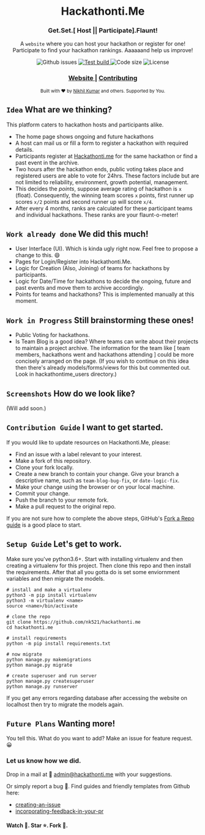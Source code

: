 <h1 align="center">Hackathonti.Me</h1>

<h3 align="center">Get.Set.[ Host || Participate].Flaunt!</h3>

<p align="center"> A <code>website</code> where you can host your hackathon or register for one! Participate to find your
  hackathon rankings. Aaaaaand help us improve!
</p>

<p align="center">
  <img src="https://img.shields.io/github/issues/nk521/hackathonti.me?style=flat-square&color=brightgreen&logo=github"
       alt="Github issues" />
  <a href="https://hackathonti-me.herokuapp.com/">
    <img src="https://img.shields.io/badge/Heroku-test%20build-red?style=flat-square&logo=heroku"
         alt="Test build" />
  </a>
  <img src="https://img.shields.io/github/languages/code-size/nk521/hackathonti.me?style=flat-square&color=orange"
       alt="Code size" />
  <img src="https://img.shields.io/github/license/nk521/hackathonti.me?style=flat-square&color=blueviolet"
       alt="License" />
</p> 

<h3 align="center">
  <a href="https://hackathonti-me.herokuapp.com/">
    Website
  </a>
  <span> | </span>
  <a href="https://github.com/nk521/hackathonti.me/blob/master/README.md#contribution-guide-i-want-to-get-started">
    Contributing
  </a>
</h3>

<p align="center">
  <sub>Built with ❤︎ by
    <a href="https://github.com/nk521">Nikhil Kumar</a> and others. Supported by You. 
    </a>
</p>

## `Idea` What are we thinking?
This platform caters to hackathon hosts and participants alike. 
- The home page shows ongoing and future hackathons
- A host can mail us or fill a form to register a hackathon with required details. 
- Participants register at [Hackathonti.me](www.hackathonti.me) for the same hackathon or find a past event in the archive.
- Two hours after the hackathon ends, public voting takes place and registered users are able to vote for 24hrs. These factors include but are not limited to reliability, environment, growth potential, management.
- This decides the _points_, suppose average rating of hackathon is `x` (float). Consequently, the winning team scores `x` points, first runner up scores `x/2` points and second runner up will score `x/4`. 
- After every 4 months, ranks are calculated for these participant teams and individual hackathons. These ranks are your flaunt-o-meter!

## `Work already done` We did this much! 
- User Interface (UI). Which is kinda ugly right now. Feel free to propose a change to this. 😄
- Pages for Login/Register into Hackathonti.Me.
- Logic for Creation (Also, Joining) of teams for hackathons by participants.
- Logic for Date/Time for hackathons to decide the ongoing, future and past events and move them to archive accordingly.
- Points for teams and hackathons? This is implemented manually at this moment.

## `Work in Progress` Still brainstorming these ones!
- Public Voting for hackathons.
- Is Team Blog is a good idea? Where teams can write about their projects to maintain a project archive. The information for the team like [ team members, hackathons went and hackathons attending ] could be more concisely arranged on the page. (If you wish to continue on this idea then there's already models/forms/views for this but commented out. Look in hackathontime_users directory.)

## `Screenshots` How do we look like?
(Will add soon.)

## `Contribution Guide` I want to get started. 
If you would like to update resources on Hackathonti.Me, please:
- Find an issue with a label relevant to your interest.
- Make a fork of this repository.
- Clone your fork locally.
- Create a new branch to contain your change. Give your branch a descriptive name, such as `team-blog-bug-fix`, or `date-logic-fix`.
- Make your change using the browser or on your local machine.
- Commit your change.
- Push the branch to your remote fork.
- Make a pull request to the original repo.

If you are not sure how to complete the above steps, GitHub's [Fork a Repo guide](https://help.github.com/en/articles/fork-a-repo#fork-an-example-repository) is a good place to start.

## `Setup Guide` Let's get to work.
Make sure you've python3.6+. Start with installing virtualenv and then creating a virtualenv for this project. Then clone this repo and then install the requirements. After that all you gotta do is set some enviornment variables and then migrate the models.

    # install and make a virtualenv
    python3 -m pip install virtualenv
    python3 -m virtualenv <name>
    source <name>/bin/activate

    # clone the repo
    git clone https://github.com/nk521/hackathonti.me
    cd hackathonti.me

    # install requirements
    python -m pip install requirements.txt

    # now migrate
    python manage.py makemigrations
    python manage.py migrate

    # create superuser and run server
    python manage.py createsuperuser
    python manage.py runserver

If you get any errors regarding database after accessing the website on localhost then try to migrate the models again.

## `Future Plans` Wanting more!
You tell this. What do you want to add? Make an issue for feature request. 😀

### Let us know how we did.
Drop in a mail at 📩 admin@hackathonti.me with your suggestions.

Or simply report a bug 🐞. Find guides and friendly templates from Github here: 
- [creating-an-issue](https://help.github.com/en/github/managing-your-work-on-github/creating-an-issue)
- [incorporating-feedback-in-your-pr](https://help.github.com/en/github/collaborating-with-issues-and-pull-requests/incorporating-feedback-in-your-pull-request#opening-an-issue-for-an-out-of-scope-suggestion)

#### Watch 👀. Star ⭐. Fork 🍴.

